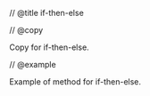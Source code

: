 // @title if-then-else

// @copy

Copy for if-then-else.

// @example

Example of method for if-then-else.
